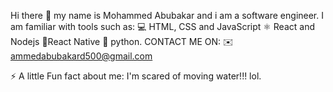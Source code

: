  Hi there 👋 my name is Mohammed Abubakar and i am a software engineer. I am familiar with tools such as:
 💻 HTML, CSS and JavaScript 
 ⚛️ React and Nodejs
 📱React Native 
 🐍 python. 
 CONTACT ME ON:
 ✉️ ammedabubakard500@gmail.com
 
 ⚡ A little Fun fact about me: I'm scared of moving water!!! lol. 
